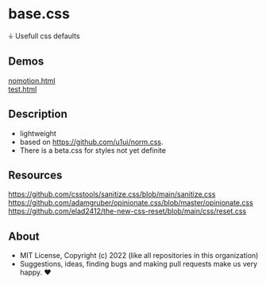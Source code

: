 # base.css
⏚ Usefull css defaults

## Demos

[nomotion.html](http://gcdn.li/u1ui/base.css@main/tests/nomotion.html)  
[test.html](http://gcdn.li/u1ui/base.css@main/tests/test.html)  

## Description

- lightweight
- based on https://github.com/u1ui/norm.css.  
- There is a beta.css for styles not yet definite

## Resources

https://github.com/csstools/sanitize.css/blob/main/sanitize.css  
https://github.com/adamgruber/opinionate.css/blob/master/opinionate.css  
https://github.com/elad2412/the-new-css-reset/blob/main/css/reset.css  

## About

- MIT License, Copyright (c) 2022 <u1> (like all repositories in this organization) <br>
- Suggestions, ideas, finding bugs and making pull requests make us very happy. ♥

